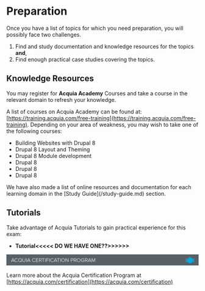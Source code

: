 # Preparation

Once you have a list of topics for which you need preparation, you will possibly face two challenges.

1. Find and study documentation and knowledge resources for the topics **and**,
2. Find enough practical case studies covering the topics.

## Knowledge Resources

You may register for **Acquia Academy** Courses and take a course in the relevant domain to refresh your knowledge.

A list of courses on Acquia Academy can be found at: [https://training.acquia.com/free-training](https://training.acquia.com/free-training). Depending on your area of weakness, you may wish to take one of the following courses:

* Building Websites with Drupal 8
* Drupal 8 Layout and Theming
* Drupal 8 Module development
* Drupal 8
* Drupal 8
* Drupal 8

We have also made a list of online resources and documentation for each learning domain in the \[Study Guide\]\(/study-guide.md\) section.

## Tutorials

Take advantage of Acquia Tutorials to gain practical experience for this exam:

* **Tutorial&lt;&lt;&lt;&lt;&lt; DO WE HAVE ONE??&gt;&gt;&gt;&gt;&gt;&gt;**

![](.gitbook/assets/certification_footer.png)

Learn more about the Acquia Certification Program at [https://acquia.com/certification](https://acquia.com/certification)

